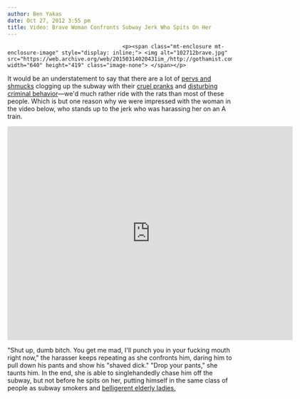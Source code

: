 ```yaml
---
author: Ben Yakas
date: Oct 27, 2012 3:55 pm
title: Video: Brave Woman Confronts Subway Jerk Who Spits On Her
---
```


	
										<p><span class="mt-enclosure mt-enclosure-image" style="display: inline;"> <img alt="102712brave.jpg" src="https://web.archive.org/web/20150314020431im_/http://gothamist.com/attachments/byakas/102712brave.jpg" width="640" height="419" class="image-none"> </span></p>

<p>It would be an understatement to say that there are a lot of <a href="https://web.archive.org/web/20150314020431/http://gothamist.com/tags/subwayperverts">pervs and shmucks</a> clogging up the subway with their <a href="https://web.archive.org/web/20150314020431/http://gothamist.com/2012/10/25/video_cruel_humans_pull_cruel_trick.php">cruel pranks</a> and <a href="https://web.archive.org/web/20150314020431/http://gothamist.com/2012/10/22/video_sleeping_woman_sexually_assau.php">disturbing criminal behavior</a>&#x2014;we&apos;d much rather ride with the rats than most of these people. Which is but one reason why we were impressed with the woman in the video below, who stands up to the jerk who was harassing her on an A train.</p>

<p><iframe width="640" height="480" src="https://web.archive.org/web/20150314020431if_/http://www.youtube.com/embed/b6fIXG73008" frameborder="0" allowfullscreen></iframe></p>

<p>&quot;Shut up, dumb bitch. You get me mad, I&apos;ll punch you in your fucking mouth right now,&quot; the harasser keeps repeating as she confronts him, daring him to pull down his pants and show his &quot;shaved dick.&quot; &quot;Drop your pants,&quot; she taunts him. In the end, she is able to singlehandedly chase him off the subway, but not before he spits on her, putting himself in the same class of people as <a 30="" 2012="" href+http:="" gothamist.com="" 04="" video_smoking_spitting_on_the_7_tra.php"="">subway smokers</a> and <a href="https://web.archive.org/web/20150314020431/http://gothamist.com/2012/08/18/video_elderly_women_get_into_spitti.php">belligerent elderly ladies.</a></p>					
										
									
				